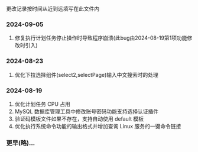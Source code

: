 更改记录按时间从近到远填写在此文件内

### 2024-09-05
1. 修复执行计划任务停止操作时导致程序崩溃(此bug由2024-08-19第1项功能修改时引入)

### 2024-08-23
1. 优化下拉选择组件(select2,selectPage)输入中文搜索时的处理

### 2024-08-19
1. 优化计划任务 CPU 占用
2. MySQL 数据库管理工具中修改账号密码功能支持选择认证插件
3. 验证码模板文件如果不存在，支持自动使用 default 模板
4. 优化执行系统命令功能的输出格式并增加查询 Linux 服务的一键命令链接

### 更早(略)...